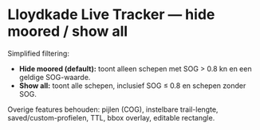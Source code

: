 # Lloydkade Live Tracker — hide moored / show all

Simplified filtering:
- **Hide moored (default):** toont alleen schepen met SOG > 0.8 kn en een geldige SOG-waarde.
- **Show all:** toont alle schepen, inclusief SOG ≤ 0.8 en schepen zonder SOG.

Overige features behouden: pijlen (COG), instelbare trail-lengte, saved/custom-profielen, TTL, bbox overlay, editable rectangle.
